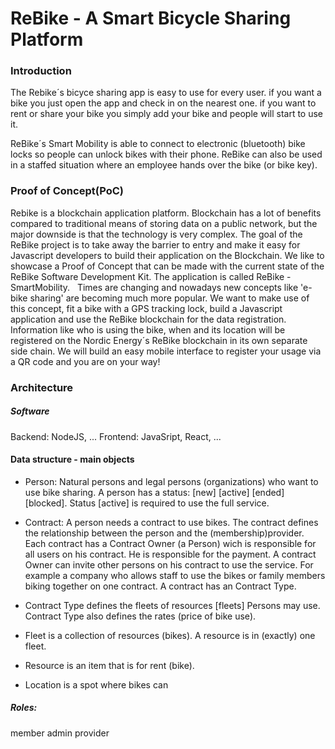 # ReBike - A Smart Bicycle Sharing Platform



### Introduction

The Rebike´s bicyce sharing app is easy to use for every user. if you want a bike you just open the app and check in on the nearest one. if you want to rent or share your bike you simply add your bike and people will start to use it.

ReBike´s Smart Mobility is able to connect to electronic (bluetooth) bike locks so people can unlock bikes with their phone. ReBike can also be used in a staffed situation where an employee hands over the bike (or bike key).


### Proof of Concept(PoC)

Rebike is a blockchain application platform. Blockchain has a lot of benefits compared to traditional means of storing data on a public network, but the major downside is that the technology is very complex. The goal of the ReBike project is to take away the barrier to entry and make it easy for Javascript developers to build their application on the Blockchain. We like to showcase a Proof of Concept that can be made with the current state of the ReBike Software Development Kit. The application is called ReBike - SmartMobility.
 
Times are changing and nowadays new concepts like 'e-bike sharing' are becoming much more popular. We want to make use of this concept, fit a bike with a GPS tracking lock, build a Javascript application and use the ReBike blockchain for the data registration. Information like who is using the bike, when and its location will be registered on the Nordic Energy´s ReBike blockchain in its own separate side chain. We will build an easy mobile interface to register your usage via a QR code and you are on your way!


### Architecture

##### Software

Backend: NodeJS, ... Frontend: JavaSript, React, ...

#### Data structure - main objects

- Person: Natural persons and legal persons (organizations) who want to use bike sharing. A person has a status: [new] [active] [ended] [blocked]. Status [active] is required to use the full service.
 
- Contract: A person needs a contract to use bikes. The contract defines the relationship between the person and the (membership)provider. Each contract has a Contract Owner (a Person) wich is responsible for all users on his contract. He is responsible for the payment. A contract Owner can invite other persons on his contract to use the service. For example a company who allows staff to use the bikes or family members biking together on one contract. A contract has an Contract Type.
 
- Contract Type defines the fleets of resources [fleets] Persons may use. Contract Type also defines the rates (price of bike use).
 
- Fleet is a collection of resources (bikes). A resource is in (exactly) one fleet.
 
- Resource is an item that is for rent (bike).
 
- Location is a spot where bikes can

##### Roles:

member
admin
provider

